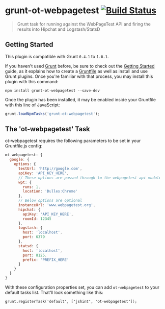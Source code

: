 # grunt-ot-webpagetest [![Build Status](https://travis-ci.org/timmywil/grunt-ot-webpagetest.svg?branch=master)](https://travis-ci.org/timmywil/grunt-ot-webpagetest)

> Grunt task for running against the WebPageTest API and firing the results into Hipchat and Logstash/StatsD

## Getting Started
This plugin is compatible with Grunt `0.4.1` to `1.0.1`.

If you haven't used [Grunt](http://gruntjs.com/) before, be sure to check out the [Getting Started](http://gruntjs.com/getting-started) guide, as it explains how to create a [Gruntfile](http://gruntjs.com/sample-gruntfile) as well as install and use Grunt plugins. Once you're familiar with that process, you may install this plugin with this command:

```shell
npm install grunt-ot-webpagetest --save-dev
```

Once the plugin has been installed, it may be enabled inside your Gruntfile with this line of JavaScript:

```js
grunt.loadNpmTasks('grunt-ot-webpagetest');
```

## The 'ot-webpagetest' Task

ot-webpagetest requires the following parameters to be set in your Gruntfile.js config:

```javascript
ot-webpagetest: {
  google: {
    options: {
      testUrl: 'http://google.com',
      apiKey: 'API_KEY_HERE',
      // These options are passed through to the webpagetest-api module
      wpt: {
        runs: 1,
        location: 'Dulles:Chrome'
      },
      // Below options are optional
      instanceUrl: 'www.webpagetest.org',
      hipchat: {
        apiKey: 'API_KEY_HERE',
        roomId: 12345
      },
      logstash: {
        host: 'localhost',
        port: 6379
      },
      statsd: {
        host: 'localhost',
        port: 8125,
        prefix: 'PREFIX_HERE'
      }
    }
  }
}
```

With these configuration properties set, you can add `ot-webpagetest` to your default tasks list. That'll look something like this:

    grunt.registerTask('default', ['jshint', 'ot-webpagetest']);

